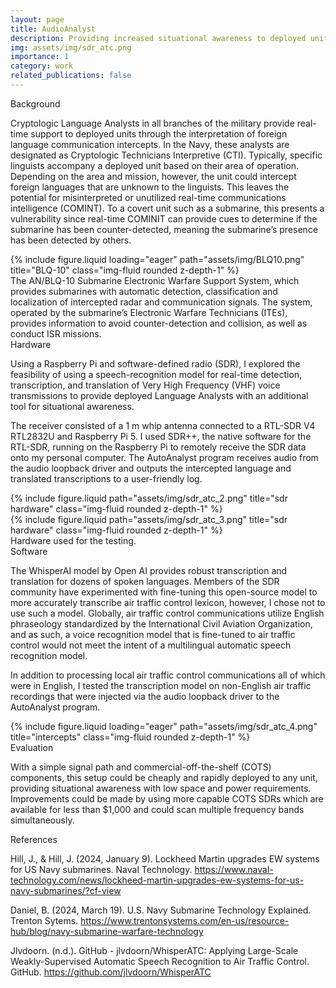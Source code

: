 ```yaml
---
layout: page
title: AudioAnalyst
description: Providing increased situational awareness to deployed units via automated audio processing
img: assets/img/sdr_atc.png
importance: 1
category: work
related_publications: false
---
```


<div class = "h3">
Background
</div>

Cryptologic Language Analysts in all branches of the military provide real-time support to deployed units through the interpretation of foreign language communication intercepts. In the Navy, these analysts are designated as Cryptologic Technicians Interpretive (CTI). Typically, specific linguists accompany a deployed unit based on their area of operation. Depending on the area and mission, however, the unit could intercept foreign languages that are unknown to the linguists. This leaves the potential for misinterpreted or unutilized real-time communications intelligence (COMINT). To a covert unit such as a submarine, this presents a vulnerability since real-time COMINIT can provide cues to determine if the submarine has been counter-detected, meaning the submarine’s presence has been detected by others.

<div class="row">
    <div class="col-sm mt-3 mt-md-0">
        {% include figure.liquid loading="eager" path="assets/img/BLQ10.png" title="BLQ-10" class="img-fluid rounded z-depth-1" %}
    </div>
</div>
<div class="caption">
    The AN/BLQ-10 Submarine Electronic Warfare Support System, which provides submarines with automatic detection, classification and localization of intercepted radar and communication signals. The system, operated by the submarine’s Electronic Warfare Technicians (ITEs), provides information to avoid counter-detection and collision, as well as conduct ISR missions.
</div>

<div class = "h3">
Hardware
</div>

Using a Raspberry Pi and software-defined radio (SDR), I explored the feasibility of using a speech-recognition model for real-time detection, transcription, and translation of Very High Frequency (VHF) voice transmissions to provide deployed Language Analysts with an additional tool for situational awareness.

The receiver consisted of a 1 m whip antenna connected to a RTL-SDR V4 RTL2832U and Raspberry Pi 5. I used SDR++, the native software for the RTL-SDR, running on the Raspberry Pi to remotely receive the SDR data onto my personal computer. The AutoAnalyst program receives audio from the audio loopback driver and outputs the intercepted language and translated transcriptions to a user-friendly log.


<div class="row justify-content-sm-center">
    <div class="col-sm-8 mt-3 mt-md-0">
        {% include figure.liquid path="assets/img/sdr_atc_2.png" title="sdr hardware" class="img-fluid rounded z-depth-1" %}
    </div>
    <div class="col-sm-4 mt-3 mt-md-0">
        {% include figure.liquid path="assets/img/sdr_atc_3.png" title="sdr hardware" class="img-fluid rounded z-depth-1" %}
    </div>
</div>
<div class="caption">
    Hardware used for the testing.
</div>

<div class = "h3">
Software
</div>

The WhisperAI model by Open AI provides robust transcription and translation for dozens of spoken languages. Members of the SDR community have experimented with fine-tuning this open-source model to more accurately transcribe air traffic control lexicon, however, I chose not to use such a model. Globally, air traffic control communications utilize English phraseology standardized by the International Civil Aviation Organization, and as such, a voice recognition model that is fine-tuned to air traffic control would not meet the intent of a multilingual automatic speech recognition model.

In addition to processing local air traffic control communications all of which were in English, I tested the transcription model on non-English air traffic recordings that were injected via the audio loopback driver to the AutoAnalyst program.

<div class="row">
    <div class="col-sm mt-3 mt-md-0">
        {% include figure.liquid loading="eager" path="assets/img/sdr_atc_4.png" title="intercepts" class="img-fluid rounded z-depth-1" %}
    </div>
</div>

<div class = "h3">
Evaluation
</div>

With a simple signal path and commercial-off-the-shelf (COTS) components, this setup could be cheaply and rapidly deployed to any unit, providing situational awareness with low space and power requirements. Improvements could be made by using more capable COTS SDRs which are available for less than $1,000 and could scan multiple frequency bands simultaneously.


<div class = "h3">
References
</div>

Hill, J., & Hill, J. (2024, January 9). Lockheed Martin upgrades EW systems for US Navy submarines. Naval Technology. https://www.naval-technology.com/news/lockheed-martin-upgrades-ew-systems-for-us-navy-submarines/?cf-view

Daniel, B. (2024, March 19). U.S. Navy Submarine Technology Explained. Trenton Sytems. https://www.trentonsystems.com/en-us/resource-hub/blog/navy-submarine-warfare-technology

Jlvdoorn. (n.d.). GitHub - jlvdoorn/WhisperATC: Applying Large-Scale Weakly-Supervised Automatic Speech Recognition to Air Traffic Control. GitHub. https://github.com/jlvdoorn/WhisperATC
